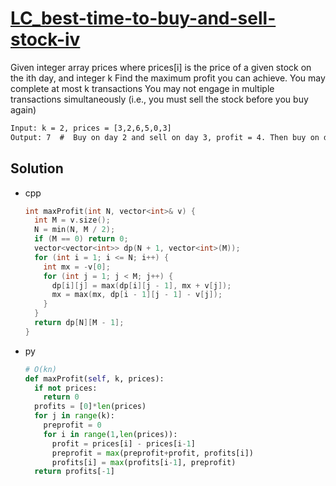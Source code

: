 # [LC_best-time-to-buy-and-sell-stock-iv](https://leetcode.com/problems/best-time-to-buy-and-sell-stock-iv)

Given integer array prices where prices[i] is the price of a given stock on the ith day, and integer k
Find the maximum profit you can achieve. You may complete at most k transactions
You may not engage in multiple transactions simultaneously (i.e., you must sell the stock before you buy again)

```txt
Input: k = 2, prices = [3,2,6,5,0,3]
Output: 7  #  Buy on day 2 and sell on day 3, profit = 4. Then buy on day 5 and sell on day 6, profit 3
```

## Solution

* cpp

  ```cpp
  int maxProfit(int N, vector<int>& v) {
    int M = v.size();
    N = min(N, M / 2);
    if (M == 0) return 0;
    vector<vector<int>> dp(N + 1, vector<int>(M));
    for (int i = 1; i <= N; i++) {
      int mx = -v[0];
      for (int j = 1; j < M; j++) {
        dp[i][j] = max(dp[i][j - 1], mx + v[j]);
        mx = max(mx, dp[i - 1][j - 1] - v[j]);
      }
    }
    return dp[N][M - 1];
  }
  ```

* py

  ```py
  # O(kn)
  def maxProfit(self, k, prices):
    if not prices:
      return 0
    profits = [0]*len(prices)
    for j in range(k):
      preprofit = 0
      for i in range(1,len(prices)):
        profit = prices[i] - prices[i-1]
        preprofit = max(preprofit+profit, profits[i])
        profits[i] = max(profits[i-1], preprofit)
    return profits[-1]
  ```
